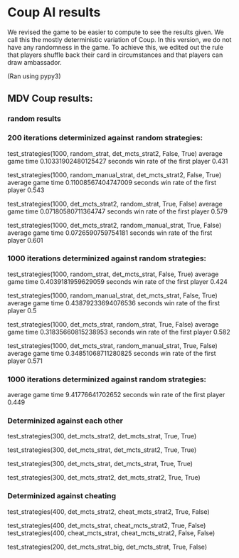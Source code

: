# Coup AI results

We revised the game to be easier to compute to see the results given. We call
this the mostly deterministic variation of Coup. In this version, we do not have
any randomness in the game. To achieve this, we edited out the rule that players
shuffle back their card in circumstances and that players can draw ambassador.

(Ran using pypy3)
## MDV Coup results:
### random results

### 200 iterations determinized against random strategies:
test_strategies(1000, random_strat, det_mcts_strat2, False, True)
average game time 0.10331902480125427 seconds
win rate of the first player 0.431

test_strategies(1000, random_manual_strat, det_mcts_strat2, False, True)
average game time 0.11008567404747009 seconds
win rate of the first player 0.543

test_strategies(1000, det_mcts_strat2, random_strat, True, False)
average game time 0.07180580711364747 seconds
win rate of the first player 0.579

test_strategies(1000, det_mcts_strat2, random_manual_strat, True, False)
average game time 0.0726590759754181 seconds
win rate of the first player 0.601

### 1000 iterations determinized against random strategies:
test_strategies(1000, random_strat, det_mcts_strat, False, True)
average game time 0.4039181959629059 seconds
win rate of the first player 0.424

test_strategies(1000, random_manual_strat, det_mcts_strat, False, True)
average game time 0.43879233694076536 seconds
win rate of the first player 0.5

test_strategies(1000, det_mcts_strat, random_strat, True, False)
average game time 0.31835660815238953 seconds
win rate of the first player 0.582

test_strategies(1000, det_mcts_strat, random_manual_strat, True, False)
average game time 0.34851068711280825 seconds
win rate of the first player 0.571


### 1000 iterations determinized against random strategies:
average game time 9.41776641702652 seconds
win rate of the first player 0.449

### Determinized against each other
test_strategies(300, det_mcts_strat2, det_mcts_strat, True, True)

test_strategies(300, det_mcts_strat, det_mcts_strat2, True, True)

test_strategies(300, det_mcts_strat, det_mcts_strat, True, True)

test_strategies(300, det_mcts_strat2, det_mcts_strat2, True, True)

### Determinized against cheating
test_strategies(400, det_mcts_strat2, cheat_mcts_strat2, True, False)

test_strategies(400, det_mcts_strat, cheat_mcts_strat2, True, False)
test_strategies(400, cheat_mcts_strat, cheat_mcts_strat2, False, False)

test_strategies(200, det_mcts_strat_big, det_mcts_strat, True, False)
